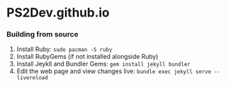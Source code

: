 # PS2Dev.github.io

### Building from source
1) Install Ruby:
`sudo pacman -S ruby`
2) Install RubyGems (if not installed alongside Ruby)
3) Install Jeykll and Bundler Gems:
`gem install jekyll bundler`
4) Edit the web page and view changes live:
`bundle exec jekyll serve --livereload`